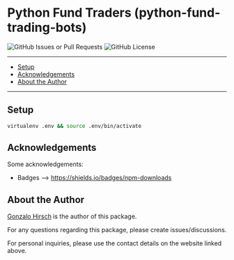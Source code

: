 # Python Fund Traders (python-fund-trading-bots)

![GitHub Issues or Pull Requests](https://img.shields.io/github/issues/GonzaloHirsch/python-fund-trading-bots)
![GitHub License](https://img.shields.io/github/license/GonzaloHirsch/python-fund-trading-bots)

---

- [Setup](#setup)
- [Acknowledgements](#acknowledgements)
- [About the Author](#about-the-author)

---

## Setup

```bash
virtualenv .env && source .env/bin/activate
```

## Acknowledgements

Some acknowledgements:

- Badges --> https://shields.io/badges/npm-downloads

## About the Author

[Gonzalo Hirsch](https://gonzalohirsch.com/) is the author of this package.

For any questions regarding this package, please create issues/discussions.

For personal inquiries, please use the contact details on the website linked above.
